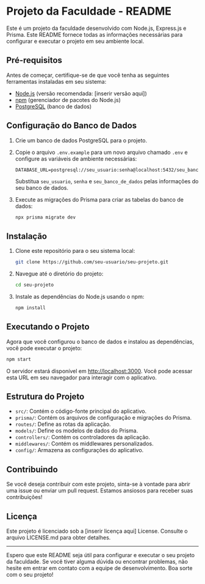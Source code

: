 # Projeto da Faculdade - README

Este é um projeto da faculdade desenvolvido com Node.js, Express.js e Prisma. Este README fornece todas as informações necessárias para configurar e executar o projeto em seu ambiente local.

## Pré-requisitos

Antes de começar, certifique-se de que você tenha as seguintes ferramentas instaladas em seu sistema:

- [Node.js](https://nodejs.org/) (versão recomendada: [inserir versão aqui])
- [npm](https://www.npmjs.com/) (gerenciador de pacotes do Node.js)
- [PostgreSQL](https://www.postgresql.org/) (banco de dados)

## Configuração do Banco de Dados

1. Crie um banco de dados PostgreSQL para o projeto.

2. Copie o arquivo `.env.example` para um novo arquivo chamado `.env` e configure as variáveis de ambiente necessárias:

   ```
   DATABASE_URL=postgresql://seu_usuario:senha@localhost:5432/seu_banco_de_dados
   ```

   Substitua `seu_usuario`, `senha` e `seu_banco_de_dados` pelas informações do seu banco de dados.

3. Execute as migrações do Prisma para criar as tabelas do banco de dados:

   ```bash
   npx prisma migrate dev
   ```

## Instalação

1. Clone este repositório para o seu sistema local:

   ```bash
   git clone https://github.com/seu-usuario/seu-projeto.git
   ```

2. Navegue até o diretório do projeto:

   ```bash
   cd seu-projeto
   ```

3. Instale as dependências do Node.js usando o npm:

   ```bash
   npm install
   ```

## Executando o Projeto

Agora que você configurou o banco de dados e instalou as dependências, você pode executar o projeto:

```bash
npm start
```

O servidor estará disponível em [http://localhost:3000](http://localhost:3000). Você pode acessar esta URL em seu navegador para interagir com o aplicativo.

## Estrutura do Projeto

- `src/`: Contém o código-fonte principal do aplicativo.
- `prisma/`: Contém os arquivos de configuração e migrações do Prisma.
- `routes/`: Define as rotas da aplicação.
- `models/`: Define os modelos de dados do Prisma.
- `controllers/`: Contém os controladores da aplicação.
- `middlewares/`: Contém os middlewares personalizados.
- `config/`: Armazena as configurações do aplicativo.

## Contribuindo

Se você deseja contribuir com este projeto, sinta-se à vontade para abrir uma issue ou enviar um pull request. Estamos ansiosos para receber suas contribuições!

## Licença

Este projeto é licenciado sob a [inserir licença aqui] License. Consulte o arquivo LICENSE.md para obter detalhes.

---

Espero que este README seja útil para configurar e executar o seu projeto da faculdade. Se você tiver alguma dúvida ou encontrar problemas, não hesite em entrar em contato com a equipe de desenvolvimento. Boa sorte com o seu projeto!
